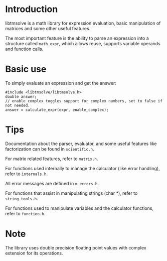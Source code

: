 # Introduction
libtmsolve is a math library for expression evaluation, basic manipulation of matrices and some other useful features.

The most important feature is the ability to parse an expression into a structure called `math_expr`, which allows reuse, supports variable operands and function calls.

# Basic use
To simply evaluate an expression and get the answer:
```
#include <libtmsolve/libtmsolve.h>
double answer;
// enable_complex toggles support for complex numbers, set to false if not needed.
answer = calculate_expr(expr, enable_complex);
```
# Tips
Documentation about the parser, evaluator, and some useful features like factorization can be found in `scientific.h`.

For matrix related features, refer to `matrix.h`.

For functions used internally to manage the calculator (like error handling), refer to `internals.h`.

All error messages are defined in `m_errors.h`.

For functions that assist in manipulating strings (char *), refer to `string_tools.h`.

For functions used to manipulate variables and the calculator functions, refer to `function.h`.

# Note
The library uses double precision floating point values with complex extension for its operations.
